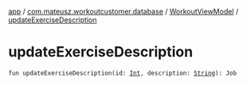 [app](../../index.md) / [com.mateusz.workoutcustomer.database](../index.md) / [WorkoutViewModel](index.md) / [updateExerciseDescription](./update-exercise-description.md)

# updateExerciseDescription

`fun updateExerciseDescription(id: `[`Int`](https://kotlinlang.org/api/latest/jvm/stdlib/kotlin/-int/index.html)`, description: `[`String`](https://kotlinlang.org/api/latest/jvm/stdlib/kotlin/-string/index.html)`): Job`
